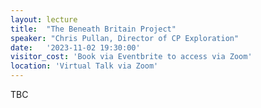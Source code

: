 ```yaml
---
layout: lecture
title:  "The Beneath Britain Project"
speaker: "Chris Pullan, Director of CP Exploration"
date:   '2023-11-02 19:30:00'
visitor_cost: 'Book via Eventbrite to access via Zoom'
location: 'Virtual Talk via Zoom'
---
```

TBC